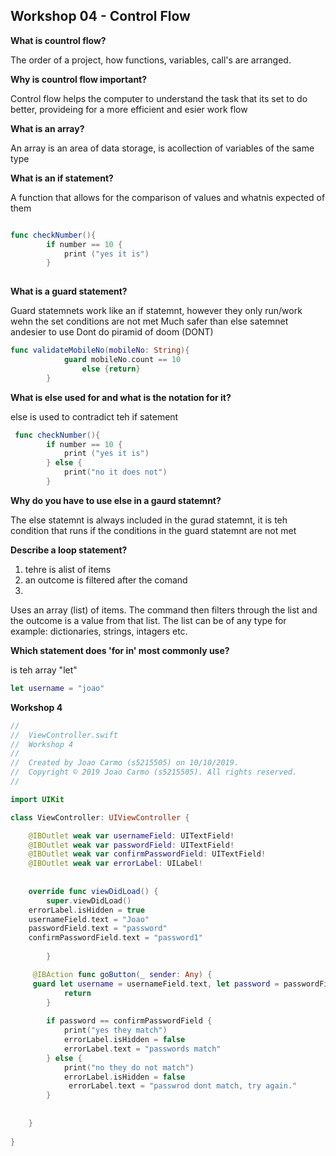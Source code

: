 ## Workshop 04 - Control Flow
  
**What is countrol flow?**

The order of a project, how functions, variables, call's are arranged.

**Why is countrol flow important?**

Control flow helps the computer to understand the task that its set to do better, provideing for a more efficient and esier work flow

**What is an array?**

An array is an area of data storage, is acollection of variables of the same type

**What is an if statement?**

A function that allows for the comparison of values and whatnis expected of them

```swift

func checkNumber(){
        if number == 10 {
            print ("yes it is")
        }
        
```

**What is a guard statement?**

Guard statemnets work like an if statemnt, however they only run/work wehn the set conditions are not met
Much safer than else satemnet andesier to use
Dont do piramid of doom (DONT)

```swift
func validateMobileNo(mobileNo: String){
            guard mobileNo.count == 10
                else {return}
        }
```

**What is else used for and what is the notation for it?**

else is used to contradict teh if satement

```swift
 func checkNumber(){
        if number == 10 {
            print ("yes it is")
        } else {
            print("no it does not")
        }
```

**Why do you have to use else in a gaurd statemnt?**

The else statemnt is always included in the gurad statemnt, it is teh condition that runs if the conditions in the guard statemnt are not met 

**Describe a loop statement?**

1. tehre is alist of items
2. an outcome is filtered after the comand
3.
Uses an array (list) of items. The command then filters through the list and the outcome is a value from that list. The list can be of any type for example: dictionaries, strings, intagers etc.

**Which statement does 'for in' most commonly use?**

is teh array "let"

```swift
let username = "joao"
```

**Workshop 4**

```swift
//
//  ViewController.swift
//  Workshop 4
//
//  Created by Joao Carmo (s5215505) on 10/10/2019.
//  Copyright © 2019 Joao Carmo (s5215505). All rights reserved.
//

import UIKit

class ViewController: UIViewController {

    @IBOutlet weak var usernameField: UITextField!
    @IBOutlet weak var passwordField: UITextField!
    @IBOutlet weak var confirmPasswordField: UITextField!
    @IBOutlet weak var errorLabel: UILabel!
    
    
    override func viewDidLoad() {
        super.viewDidLoad()
    errorLabel.isHidden = true
    usernameField.text = "Joao"
    passwordField.text = "password"
    confirmPasswordField.text = "password1"
        
        }

     @IBAction func goButton(_ sender: Any) {
     guard let username = usernameField.text, let password = passwordField.text, let confirmPasswordField = confirmPasswordField.text else {
            return
        }
        
        if password == confirmPasswordField {
            print("yes they match")
            errorLabel.isHidden = false
            errorLabel.text = "passwords match"
        } else {
            print("no they do not match")
            errorLabel.isHidden = false
             errorLabel.text = "passwrod dont match, try again."
        }
        
       
    }
    
}


```



